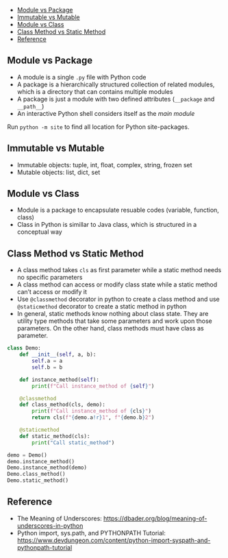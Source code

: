 
- [Module vs Package](#module-vs-package)
- [Immutable vs Mutable](#immutable-vs-mutable)
- [Module vs Class](#module-vs-class)
- [Class Method vs Static Method](#class-method-vs-static-method)
- [Reference](#reference)


## Module vs Package
- A module is a single `.py` file with Python code
- A package is a hierarchically structured collection of related modules, which is a directory that can contains multiple modules
- A package is just a module with two defined attributes (`__package` and `__path__`)
- An interactive Python shell considers itself as the _main module_

Run `python -m site` to find all location for Python site-packages.


## Immutable vs Mutable
- Immutable objects: tuple, int, float, complex, string, frozen set
- Mutable objects: list, dict, set


## Module vs Class
- Module is a package to encapsulate resuable codes (variable, function, class)
- Class in Python is simillar to Java class, which is structured in a conceptual way

## Class Method vs Static Method

- A class method takes `cls` as first parameter while a static method needs no specific parameters
- A class method can access or modify class state while a static method can’t access or modify it
- Use `@classmethod` decorator in python to create a class method and use `@staticmethod` decorator to create a static method in python
- In general, static methods know nothing about class state. They are utility type methods that take some parameters and work upon those parameters. On the other hand, class methods must have class as parameter.

```py
class Demo:
    def __init__(self, a, b):
        self.a = a
        self.b = b

    def instance_method(self):
        print(f"Call instance_method of {self}")

    @classmethod
    def class_method(cls, demo):
        print(f"Call instance_method of {cls}")
        return cls(f"{demo.a!r}1", f"{demo.b}2")

    @staticmethod
    def static_method(cls):
        print("Call static_method")

demo = Demo()
demo.instance_method()
Demo.instance_method(demo)
Demo.class_method()
Demo.static_method()
```


## Reference
- The Meaning of Underscores: https://dbader.org/blog/meaning-of-underscores-in-python
- Python import, sys.path, and PYTHONPATH Tutorial: https://www.devdungeon.com/content/python-import-syspath-and-pythonpath-tutorial
